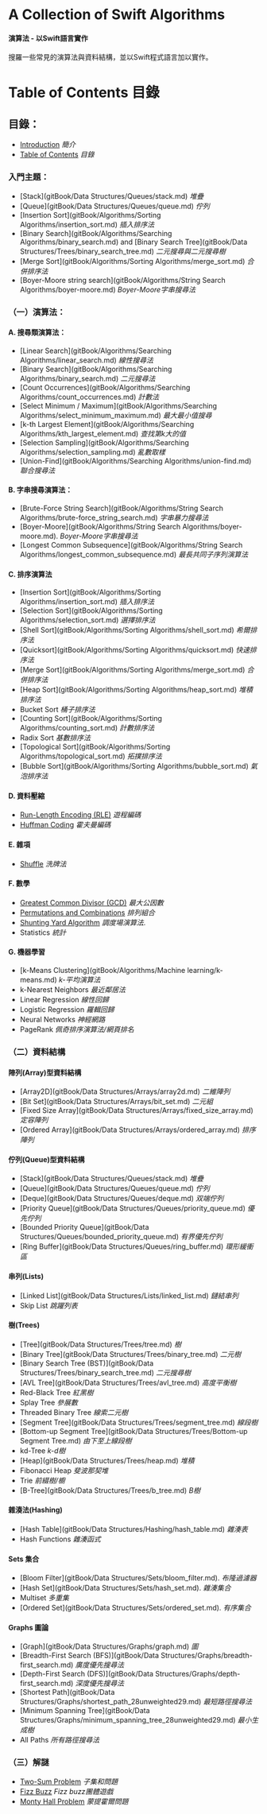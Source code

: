 # A Collection of Swift Algorithms
#### 演算法 - 以Swift語言實作

搜羅一些常見的演算法與資料結構，並以Swift程式語言加以實作。

# Table of Contents  目錄
## 目錄：

- [Introduction](README.md)  *簡介*
- [Table of Contents](SUMMARY.md) *目錄*

### 入門主題：

- [Stack](gitBook/Data Structures/Queues/stack.md)  *堆疊*
- [Queue](gitBook/Data Structures/Queues/queue.md)  *佇列*
- [Insertion Sort](gitBook/Algorithms/Sorting Algorithms/insertion_sort.md)  *插入排序法*
- [Binary Search](gitBook/Algorithms/Searching Algorithms/binary_search.md) and [Binary Search Tree](gitBook/Data Structures/Trees/binary_search_tree.md)  *二元搜尋與二元搜尋樹*
- [Merge Sort](gitBook/Algorithms/Sorting Algorithms/merge_sort.md)  *合併排序法*
- [Boyer-Moore string search](gitBook/Algorithms/String Search Algorithms/boyer-moore.md) *Boyer-Moore字串搜尋法*

### （一）演算法：

#### A. 搜尋類演算法：

- [Linear Search](gitBook/Algorithms/Searching Algorithms/linear_search.md) *線性搜尋法*
- [Binary Search](gitBook/Algorithms/Searching Algorithms/binary_search.md) *二元搜尋法*
- [Count Occurrences](gitBook/Algorithms/Searching Algorithms/count_occurrences.md) *計數法*
- [Select Minimum / Maximum](gitBook/Algorithms/Searching Algorithms/select_minimum_maximum.md) *最大最小值搜尋*
- [k-th Largest Element](gitBook/Algorithms/Searching Algorithms/kth_largest_element.md) *查找第k大的值*
- [Selection Sampling](gitBook/Algorithms/Searching Algorithms/selection_sampling.md) *亂數取樣*
- [Union-Find](gitBook/Algorithms/Searching Algorithms/union-find.md) *聯合搜尋法*

#### B. 字串搜尋演算法：

- [Brute-Force String Search](gitBook/Algorithms/String Search Algorithms/brute-force_string_search.md) *字串暴力搜尋法*
- [Boyer-Moore](gitBook/Algorithms/String Search Algorithms/boyer-moore.md). *Boyer-Moore字串搜尋法*
- [Longest Common Subsequence](gitBook/Algorithms/String Search Algorithms/longest_common_subsequence.md) *最長共同子序列演算法*

#### C. 排序演算法

- [Insertion Sort](gitBook/Algorithms/Sorting Algorithms/insertion_sort.md) *插入排序法*
- [Selection Sort](gitBook/Algorithms/Sorting Algorithms/selection_sort.md) *選擇排序法*
- [Shell Sort](gitBook/Algorithms/Sorting Algorithms/shell_sort.md) *希爾排序法*
- [Quicksort](gitBook/Algorithms/Sorting Algorithms/quicksort.md) *快速排序法*
- [Merge Sort](gitBook/Algorithms/Sorting Algorithms/merge_sort.md) *合併排序法*
- [Heap Sort](gitBook/Algorithms/Sorting Algorithms/heap_sort.md) *堆積排序法*
- Bucket Sort *桶子排序法*
- [Counting Sort](gitBook/Algorithms/Sorting Algorithms/counting_sort.md) *計數排序法*
- Radix Sort *基數排序法*
- [Topological Sort](gitBook/Algorithms/Sorting Algorithms/topological_sort.md) *拓撲排序法*
- [Bubble Sort](gitBook/Algorithms/Sorting Algorithms/bubble_sort.md) *氣泡排序法*

#### D. 資料壓縮

- [Run-Length Encoding (RLE)](gitBook/Algorithms/Compression/run-length_encoding.md) *遊程編碼*
- [Huffman Coding](gitBook/Algorithms/Compression/huffmancoding_md.md) *霍夫曼編碼*

#### E. 雜項

- [Shuffle](gitBook/Algorithms/Miscellaneous/shuffle.md) *洗牌法*

#### F. 數學

- [Greatest Common Divisor (GCD)](gitBook/Algorithms/Mathematics/gcd.md) *最大公因數*
- [Permutations and Combinations](gitBook/Algorithms/Mathematics/combinatorics.md) *排列組合*
- [Shunting Yard Algorithm](gitBook/Algorithms/Mathematics/shunting_yard.md) *調度場演算法*.
- Statistics *統計*

#### G. 機器學習

- [k-Means Clustering](gitBook/Algorithms/Machine learning/k-means.md) *k-平均演算法*
- k-Nearest Neighbors *最近鄰居法*
- Linear Regression *線性回歸*
- Logistic Regression  *羅輯回歸*
- Neural Networks *神經網路*
- PageRank *佩奇排序演算法/網頁排名*

### （二）資料結構

#### 陣列(Array)型資料結構

- [Array2D](gitBook/Data Structures/Arrays/array2d.md)  *二維陣列*
- [Bit Set](gitBook/Data Structures/Arrays/bit_set.md) *二元組*
- [Fixed Size Array](gitBook/Data Structures/Arrays/fixed_size_array.md) *定容陣列*
- [Ordered Array](gitBook/Data Structures/Arrays/ordered_array.md) *排序陣列*

#### 佇列(Queue)型資料結構

- [Stack](gitBook/Data Structures/Queues/stack.md)  *堆疊*
- [Queue](gitBook/Data Structures/Queues/queue.md)  *佇列*
- [Deque](gitBook/Data Structures/Queues/deque.md) *双端佇列*
- [Priority Queue](gitBook/Data Structures/Queues/priority_queue.md) *優先佇列*
- [Bounded Priority Queue](gitBook/Data Structures/Queues/bounded_priority_queue.md) *有界優先佇列*
- [Ring Buffer](gitBook/Data Structures/Queues/ring_buffer.md) *環形緩衝區*

#### 串列(Lists)

- [Linked List](gitBook/Data Structures/Lists/linked_list.md) *鏈結串列*
- Skip List *跳躍列表*

#### 樹(Trees)

- [Tree](gitBook/Data Structures/Trees/tree.md) *樹*
- [Binary Tree](gitBook/Data Structures/Trees/binary_tree.md) *二元樹*
- [Binary Search Tree (BST)](gitBook/Data Structures/Trees/binary_search_tree.md) *二元搜尋樹*
- [AVL Tree](gitBook/Data Structures/Trees/avl_tree.md) *高度平衡樹*
- Red-Black Tree *紅黑樹*
- Splay Tree *參展數*
- Threaded Binary Tree *線索二元樹*
- [Segment Tree](gitBook/Data Structures/Trees/segment_tree.md) *線段樹*
- [Bottom-up Segment Tree](gitBook/Data Structures/Trees/Bottom-up Segment Tree.md) *由下至上線段樹*
- kd-Tree *k-d樹*
- [Heap](gitBook/Data Structures/Trees/heap.md) *堆積*
- Fibonacci Heap *斐波那契堆*
- Trie *前綴樹/櫥*
- [B-Tree](gitBook/Data Structures/Trees/b_tree.md) *B樹*

#### 雜湊法(Hashing)

- [Hash Table](gitBook/Data Structures/Hashing/hash_table.md) *雜湊表*
- Hash Functions *雜湊函式*

#### Sets 集合

- [Bloom Filter](gitBook/Data Structures/Sets/bloom_filter.md). *布隆過濾器*
- [Hash Set](gitBook/Data Structures/Sets/hash_set.md). *雜湊集合*
- Multiset *多重集*
- [Ordered Set](gitBook/Data Structures/Sets/ordered_set.md). *有序集合*

#### Graphs 圖論

- [Graph](gitBook/Data Structures/Graphs/graph.md) *圖*
- [Breadth-First Search (BFS)](gitBook/Data Structures/Graphs/breadth-first_search.md) *廣度優先搜尋法*
- [Depth-First Search (DFS)](gitBook/Data Structures/Graphs/depth-first_search.md) *深度優先搜尋法*
- [Shortest Path](gitBook/Data Structures/Graphs/shortest_path_28unweighted29.md) *最短路徑搜尋法*
- [Minimum Spanning Tree](gitBook/Data Structures/Graphs/minimum_spanning_tree_28unweighted29.md) *最小生成樹*
- All Paths *所有路徑搜尋法*

### （三）解謎

- [Two-Sum Problem](gitBook/Puzzles/two-sum_problem.md) *子集和問題*
- [Fizz Buzz](gitBook/Puzzles/fizz_buzz.md) *Fizz buzz團體遊戲*
- [Monty Hall Problem](gitBook/Puzzles/monty_hall_problem.md)  *蒙提霍爾問題*